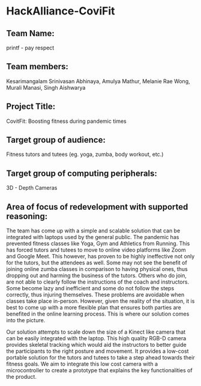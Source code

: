 # HackAlliance-CoviFit

## Team Name: 
printf - pay respect
## Team members: 
Kesarimangalam Srinivasan Abhinaya, Amulya Mathur, Melanie Rae Wong, Murali Manasi, Singh Aishwarya 
## Project Title: 
CovitFit: Boosting fitness during pandemic times 
## Target group of audience: 
Fitness tutors and tutees (eg. yoga, zumba, body workout, etc.)
## Target group of computing peripherals: 
3D - Depth Cameras

## Area of focus of redevelopment with supported reasoning: 
The team has come up with a simple and scalable solution that can be integrated with laptops used by the general public. The pandemic has prevented fitness classes like Yoga, Gym and Athletics from Running. This has forced tutors and tutees to move to online video platforms like Zoom and Google Meet. This however, has proven to be highly ineffective not only for the tutors, but the attendees as well. Some may not see the benefit of joining online zumba classes in comparison to having physical ones, thus dropping out and harming the business of the tutors. Others who do join, are not able to clearly follow the instructions of the coach and instructors. Some become lazy and inefficient and some do not follow the steps correctly, thus injuring themselves. These problems are avoidable when classes take place in-person. However, given the reality of the situation, it is best to come up with a more flexible plan that ensures both parties are benefited in the online learning process. This is where our solution comes into the picture. 

Our solution attempts to scale down the size of a Kinect like camera that can be easily integrated with the laptop. This high quality RGB-D camera provides skeletal tracking which would aid the instructors to better guide the participants to the right posture and movement. It provides a low-cost portable solution for the tutors and tutees to take a step ahead towards their fitness goals. We aim to integrate this low cost camera with a microcontroller to create a prototype that explains the key functionalities of the product.
